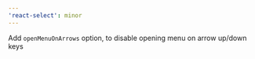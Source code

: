 ```yaml
---
'react-select': minor
---
```


Add `openMenuOnArrows` option, to disable opening menu on arrow up/down keys
